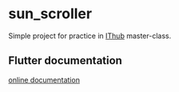 # sun_scroller

Simple project for practice in [IThub](https://ithub.ru) master-class.


## Flutter documentation

[online documentation](https://docs.flutter.dev/)
